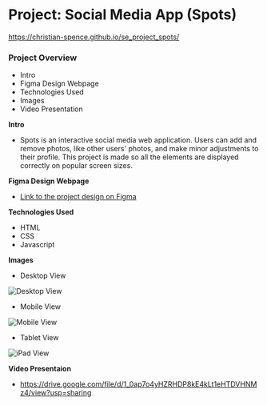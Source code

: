 # Project: Social Media App (Spots)

https://christian-spence.github.io/se_project_spots/

### Project Overview  
* Intro 
* Figma Design Webpage
* Technologies Used
* Images
* Video Presentation
  
**Intro** 
* Spots is an interactive social media web application. Users can add and remove photos, like other users' photos, and make minor adjustments to their profile. This project is made so all the elements are displayed correctly on popular screen sizes. 
  
**Figma Design Webpage**  
* [Link to the project design on Figma](https://www.figma.com/file/BBNm2bC3lj8QQMHlnqRsga/Sprint-3-Project-%E2%80%94-Spots?type=design&node-id=2%3A60&mode=design&t=afgNFybdorZO6cQo-1)
  
**Technologies Used**
* HTML
* CSS
* Javascript

**Images** 
* Desktop View

![Desktop View](https://github.com/user-attachments/assets/6e130d1f-8c77-4a4e-a777-ed3fa6343591)

* Mobile View

![Mobile View](https://github.com/user-attachments/assets/4b0971db-8dfb-4f29-99ca-d4472645418f)

* Tablet View

![iPad View](https://github.com/user-attachments/assets/d00783a4-a0a6-4477-9b5d-b95c9c766011)

**Video Presentaion**

* https://drive.google.com/file/d/1_0ap7o4yHZRHDP8kE4kLt1eHTDVHNMz4/view?usp=sharing
